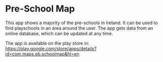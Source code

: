 # Pre-School Map
This app shows a majority of the pre-schools in Ireland.
It can be used to find playschools in an area around the user.
The app gets data from an online database, which can be updated at any time.

The app is available on the play store in: 
https://play.google.com/store/apps/details?id=com.maps.eb.schoolmap&hl=en
